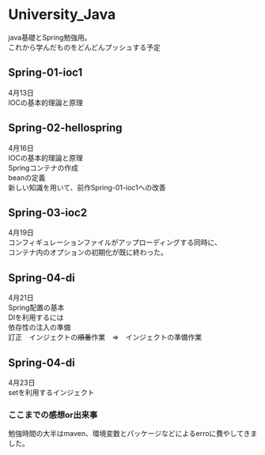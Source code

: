 # University_Java
java基礎とSpring勉強用。<br/>
これから学んだものをどんどんプッシュする予定

## Spring-01-ioc1
4月13日<br>
IOCの基本的理論と原理

## Spring-02-hellospring
4月16日<br>
IOCの基本的理論と原理<br>
Springコンテナの作成<br>
beanの定義<br>
新しい知識を用いて、前作Spring-01-ioc1への改善

## Spring-03-ioc2
4月19日<br>
コンフィギュレーションファイルがアップローディングする同時に、<br>
コンテナ内のオプションの初期化が既に終わった。

## Spring-04-di
4月21日<br>
Spring配置の基本<br>
DIを利用するには<br>
依存性の注入の準備<br>
訂正　インジェクトの~~順番~~作業　⇒　インジェクトの準備作業

## Spring-04-di
4月23日<br>
setを利用するインジェクト

### ここまでの感想or出来事
勉強時間の大半はmaven、環境変数とパッケージなどによるerroに費やしてきました。
